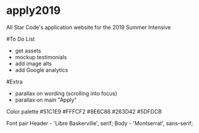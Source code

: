 # apply2019
All Star Code's application website for the 2019 Summer Intensive

#To Do List
- get assets
- mockup testimonials
- add image alts
- add Google analytics

#Extra
- parallax on wording (scrolling into focus)
- parallax on main "Apply"

Color palette
#51C1E9
#FFFCF2
#8E6C88
#263D42
#5DFDCB

Font pair
Header  -  'Libre Baskerville', serif;
Body    -  'Montserrat', sans-serif;
